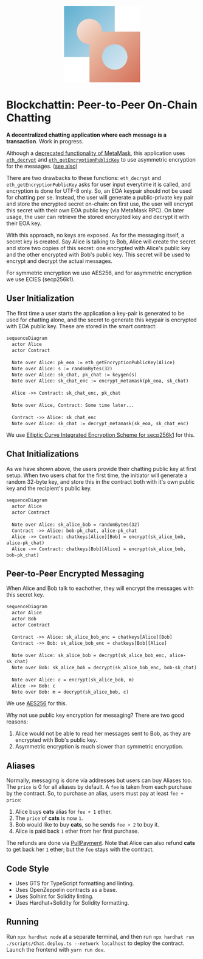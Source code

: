 <p align="center">
  <img src="./img/blockchattin.svg" alt="logo" width="200">
</p>

# Blockchattin: Peer-to-Peer On-Chain Chatting

**A decentralized chatting application where each message is a transaction**. Work in progress.

Although a [deprecated functionality of MetaMask](https://medium.com/metamask/metamask-api-method-deprecation-2b0564a84686), this application uses [`eth_decrypt`](https://docs.metamask.io/guide/rpc-api.html#eth-decrypt-deprecated) and [`eth_getEncryptionPublicKey`](https://docs.metamask.io/guide/rpc-api.html#eth-getencryptionpublickey-deprecated) to use asymmetric encryption for the messages. ([see also](https://betterprogramming.pub/exchanging-encrypted-data-on-blockchain-using-metamask-a2e65a9a896c))

There are two drawbacks to these functions: `eth_decrypt` and `eth_getEncryptionPublicKey` asks for user input everytime it is called, and encryption is done for UTF-8 only. So, an EOA keypair should not be used for chatting per se. Instead, the user will generate a public-private key pair and store the encrypted secret on-chain: on first use, the user will encrypt this secret with their own EOA public key (via MetaMask RPC). On later usage, the user can retrieve the stored encrypted key and decrypt it with their EOA key.

With this approach, no keys are exposed. As for the messaging itself, a secret key is created. Say Alice is talking to Bob, Alice will create the secret and store two copies of this secret: one encrypted with Alice's public key and the other encrypted with Bob's public key. This secret will be used to encrypt and decrypt the actual messages.

For symmetric encryption we use AES256, and for asymmetric encryption we use ECIES (secp256k1).

## User Initialization

The first time a user starts the application a key-pair is generated to be used for chatting alone, and the secret to generate this keypair is encrypted with EOA public key. These are stored in the smart contract:

```mermaid
sequenceDiagram
  actor Alice
  actor Contract

  Note over Alice: pk_eoa := eth_getEncryptionPublicKey(Alice)
  Note over Alice: s := randomBytes(32)
  Note over Alice: sk_chat, pk_chat := keygen(s)
  Note over Alice: sk_chat_enc := encrypt_metamask(pk_eoa, sk_chat)

  Alice ->> Contract: sk_chat_enc, pk_chat

  Note over Alice, Contract: Some time later...

  Contract ->> Alice: sk_chat_enc
  Note over Alice: sk_chat := decrypt_metamask(sk_eoa, sk_chat_enc)

```

We use [Elliptic Curve Integrated Encryption Scheme for secp256k1](https://ecies.org/js/) for this.

## Chat Initializations

As we have shown above, the users provide their chatting public key at first setup. When two users chat for the first time, the initiator will generate a random 32-byte key, and store this in the contract both with it's own public key and the recipient's public key.

```mermaid
sequenceDiagram
  actor Alice
  actor Contract

  Note over Alice: sk_alice_bob = randomBytes(32)
  Contract ->> Alice: bob-pk_chat, alice-pk_chat
  Alice ->> Contract: chatkeys[Alice][Bob] = encrypt(sk_alice_bob, alice-pk_chat)
  Alice ->> Contract: chatkeys[Bob][Alice] = encrypt(sk_alice_bob, bob-pk_chat)
```

## Peer-to-Peer Encrypted Messaging

When Alice and Bob talk to eachother, they will encrypt the messages with this secret key.

```mermaid
sequenceDiagram
  actor Alice
  actor Bob
  actor Contract

  Contract ->> Alice: sk_alice_bob_enc = chatkeys[Alice][Bob]
  Contract ->> Bob: sk_alice_bob_enc = chatkeys[Bob][Alice]

  Note over Alice: sk_alice_bob = decrypt(sk_alice_bob_enc, alice-sk_chat)
  Note over Bob: sk_alice_bob = decrypt(sk_alice_bob_enc, bob-sk_chat)

  Note over Alice: c = encrypt(sk_alice_bob, m)
  Alice ->> Bob: c
  Note over Bob: m = decrypt(sk_alice_bob, c)
```

We use [AES256](https://www.npmjs.com/package/aes256) for this.

Why not use public key encryption for messaging? There are two good reasons:

1. Alice would not be able to read her messages sent to Bob, as they are encrypted with Bob's public key.
2. Asymmetric encryption is much slower than symmetric encryption.

## Aliases

Normally, messaging is done via addresses but users can buy Aliases too. The `price` is 0 for all aliases by default. A `fee` is taken from each purchase by the contract. So, to purchase an alias, users must pay at least `fee + price`:

1. Alice buys **cats** alias for `fee + 1` ether.
2. The `price` of **cats** is now `1`.
3. Bob would like to buy **cats**, so he sends `fee + 2` to buy it.
4. Alice is paid back `1` ether from her first purchase.

The refunds are done via [PullPayment](https://docs.openzeppelin.com/contracts/2.x/api/payment#PullPayment). Note that Alice can also refund **cats** to get back her `1` ether; but the `fee` stays with the contract.

## Code Style

- Uses GTS for TypeScript formatting and linting.
- Uses OpenZeppelin contracts as a base.
- Uses Solhint for Solidity linting.
- Uses Hardhat+Solidity for Solidity formatting.

## Running

Run `npx hardhat node` at a separate terminal, and then run `npx hardhat run ./scripts/Chat.deploy.ts --network localhost` to deploy the contract. Launch the frontend with `yarn run dev`.
